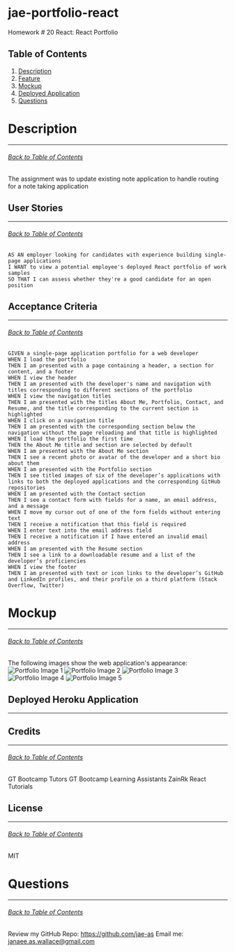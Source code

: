 # jae-portfolio-react
Homework # 20 React: React Portfolio

## Table of Contents
1. [Description](#Description)
2. [Feature](#Feature)
3. [Mockup](#Mockup)
4. [Deployed Application](#Deployed-Application)
5. [Questions](#Questions)

# Description
***
###### [Back to Table of Contents](#Table-of-Contents)
The assignment was to update existing note application to handle routing for a note taking application

## User Stories
***
###### [Back to Table of Contents](#Table-of-Contents)
```
AS AN employer looking for candidates with experience building single-page applications
I WANT to view a potential employee's deployed React portfolio of work samples
SO THAT I can assess whether they're a good candidate for an open position
```

## Acceptance Criteria
***
###### [Back to Table of Contents](#Table-of-Contents)
```
GIVEN a single-page application portfolio for a web developer
WHEN I load the portfolio
THEN I am presented with a page containing a header, a section for content, and a footer
WHEN I view the header
THEN I am presented with the developer's name and navigation with titles corresponding to different sections of the portfolio
WHEN I view the navigation titles
THEN I am presented with the titles About Me, Portfolio, Contact, and Resume, and the title corresponding to the current section is highlighted
WHEN I click on a navigation title
THEN I am presented with the corresponding section below the navigation without the page reloading and that title is highlighted
WHEN I load the portfolio the first time
THEN the About Me title and section are selected by default
WHEN I am presented with the About Me section
THEN I see a recent photo or avatar of the developer and a short bio about them
WHEN I am presented with the Portfolio section
THEN I see titled images of six of the developer’s applications with links to both the deployed applications and the corresponding GitHub repositories
WHEN I am presented with the Contact section
THEN I see a contact form with fields for a name, an email address, and a message
WHEN I move my cursor out of one of the form fields without entering text
THEN I receive a notification that this field is required
WHEN I enter text into the email address field
THEN I receive a notification if I have entered an invalid email address
WHEN I am presented with the Resume section
THEN I see a link to a downloadable resume and a list of the developer’s proficiencies
WHEN I view the footer
THEN I am presented with text or icon links to the developer’s GitHub and LinkedIn profiles, and their profile on a third platform (Stack Overflow, Twitter)
```

# Mockup
***
###### [Back to Table of Contents](#Table-of-Contents)
The following images show the web application's appearance:
![Portfolio Image 1](./images/notetaker1.png)
![Portfolio Image 2](./images/notetaker2.png)
![Portfolio Image 3](./images/notetaker1.png)
![Portfolio Image 4](./images/notetaker2.png)
![Portfolio Image 5](./images/notetaker2.png)


## Deployed Heroku Application
***


## Credits
***
###### [Back to Table of Contents](#Table-of-Contents)
GT Bootcamp Tutors
GT Bootcamp Learning Assistants
ZainRk React Tutorials

## License
***
###### [Back to Table of Contents](#Table-of-Contents)
MIT

# Questions
***
###### [Back to Table of Contents](#Table-of-Contents)
Review my GitHub Repo: https://github.com/jae-as
Email me: janaee.as.wallace@gmail.com
